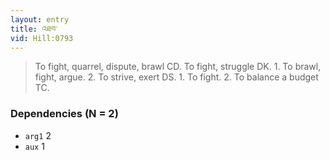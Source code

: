 ```yaml
---
layout: entry
title: འཐབ་
vid: Hill:0793
---
```

> To fight, quarrel, dispute, brawl CD. To fight, struggle DK. 1. To brawl, fight, argue. 2. To strive, exert DS. 1. To fight. 2. To balance a budget TC.
### Dependencies (N = 2)
* `arg1` 2
* `aux` 1
